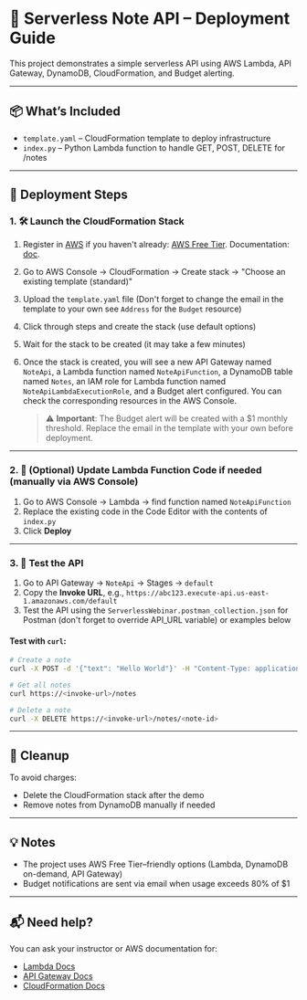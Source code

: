 # 📘 Serverless Note API – Deployment Guide

This project demonstrates a simple serverless API using AWS Lambda, API Gateway, DynamoDB, CloudFormation, and Budget alerting.

---

## 📦 What’s Included

* `template.yaml` – CloudFormation template to deploy infrastructure
* `index.py` – Python Lambda function to handle GET, POST, DELETE for /notes

---

## 🚀 Deployment Steps

### 1. 🛠️ Launch the CloudFormation Stack

1. Register in [AWS](https://aws.amazon.com/console/?nc1=h_ls) if you haven't already: [AWS Free Tier](https://aws.amazon.com/free/). Documentation: [doc](https://docs.aws.amazon.com/accounts/latest/reference/getting-started.html).
2. Go to AWS Console → CloudFormation → Create stack → "Choose an existing template (standard)"
3. Upload the `template.yaml` file (Don't forget to change the email in the template to your own see `Address` for the `Budget` resource)
4. Click through steps and create the stack (use default options)
5. Wait for the stack to be created (it may take a few minutes)
6. Once the stack is created, you will see a new API Gateway named `NoteApi`, a Lambda function named `NoteApiFunction`, a DynamoDB table named `Notes`, an IAM role for Lambda function named `NoteApiLambdaExecutionRole`, and a Budget alert configured. You can check the corresponding resources in the AWS Console.

   > ⚠️ **Important**: The Budget alert will be created with a \$1 monthly threshold. Replace the email in the template with your own before deployment.

---

### 2. 🧠 (Optional) Update Lambda Function Code if needed (manually via AWS Console)

1. Go to AWS Console → Lambda → find function named `NoteApiFunction`
2. Replace the existing code in the Code Editor with the contents of `index.py`
3. Click **Deploy**

---

### 3. 🧪 Test the API

1. Go to API Gateway → `NoteApi` → Stages → `default`
2. Copy the **Invoke URL**, e.g., `https://abc123.execute-api.us-east-1.amazonaws.com/default`
3. Test the API using the `ServerlessWebinar.postman_collection.json` for Postman (don't forget to override API_URL variable) or examples below

#### Test with `curl`:

```bash
# Create a note
curl -X POST -d '{"text": "Hello World"}' -H "Content-Type: application/json" https://<invoke-url>/notes

# Get all notes
curl https://<invoke-url>/notes

# Delete a note
curl -X DELETE https://<invoke-url>/notes/<note-id>
```

---

## 🧹 Cleanup

To avoid charges:

* Delete the CloudFormation stack after the demo
* Remove notes from DynamoDB manually if needed

---

## 💡 Notes

* The project uses AWS Free Tier–friendly options (Lambda, DynamoDB on-demand, API Gateway)
* Budget notifications are sent via email when usage exceeds 80% of \$1

---

## 📬 Need help?

You can ask your instructor or AWS documentation for:

* [Lambda Docs](https://docs.aws.amazon.com/lambda/latest/dg/welcome.html)
* [API Gateway Docs](https://docs.aws.amazon.com/apigateway/latest/developerguide/welcome.html)
* [CloudFormation Docs](https://docs.aws.amazon.com/AWSCloudFormation/latest/UserGuide/Welcome.html)
